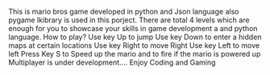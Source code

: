 This is mario bros game developed in python and Json language also pygame lkibrary is used in this porject.
There are total 4 levels which are enough for you to showcase your skills in game development a and python language.
How to play?
Use key Up to jump
Use key Down to enter a hidden maps at certain locations
Use key Right to move Right
Use key Left to move left
Press Key S to Speed up the mario and to fire if the mario is powered up 
Multiplayer is under development....
Enjoy Coding and Gaming
